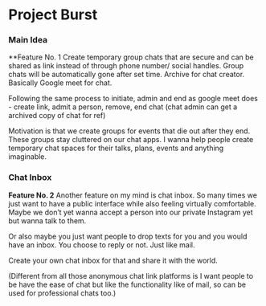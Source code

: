 ﻿# Project Burst

### Main Idea
**Feature No. 1
Create temporary group chats that are secure and can be shared as link instead of through phone number/ social handles. Group chats will be automatically gone after set time. Archive for chat creator. Basically Google meet for chat. 

Following the same process to initiate, admin and end as google meet does - create link, admit a person, remove, end chat (chat admin can get a archived copy of chat for ref)

Motivation is that we create groups for events that die out after they end. These groups stay cluttered on our chat apps. I wanna help people create temporary chat spaces for their talks, plans, events and anything imaginable. 

### Chat Inbox
**Feature No. 2**
Another feature on my mind is chat inbox. So many times we just want to have a public interface while also feeling virtually comfortable. Maybe we don’t yet wanna accept a person into our private Instagram yet but wanna talk to them. 

Or also maybe you just want people to drop texts for you and you would have an inbox. You choose to reply or not. Just like mail. 

Create your own chat inbox for that and share it with the world.

(Different from all those anonymous chat link platforms is I want people to be have the ease of chat but like the functionality like of mail, so can be used for professional chats too.)

